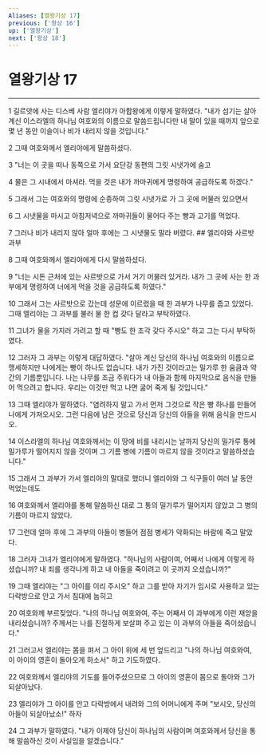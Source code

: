 ```yaml
---
Aliases: [열왕기상 17]
previous: ['왕상 16']
up: ['열왕기상']
next: ['왕상 18']
---
```

# 열왕기상 17

***


1 길르앗에 사는 디스베 사람 엘리야가 아합왕에게 이렇게 말하였다. "내가 섬기는 살아 계신 이스라엘의 하나님 여호와의 이름으로 말씀드립니다만 내 말이 있을 때까지 앞으로 몇 년 동안 이슬이나 비가 내리지 않을 것입니다." 

2 그때 여호와께서 엘리야에게 말씀하셨다. 

3 "너는 이 곳을 떠나 동쪽으로 가서 요단강 동편의 그릿 시냇가에 숨고 

4 물은 그 시내에서 마셔라. 먹을 것은 내가 까마귀에게 명령하여 공급하도록 하겠다." 

5 그래서 그는 여호와의 명령에 순종하여 그릿 시냇가로 가 그 곳에 머물러 있으면서 

6 그 시냇물을 마시고 아침저녁으로 까마귀들이 물어다 주는 빵과 고기를 먹었다. 

7 그러나 비가 내리지 않아 얼마 후에는 그 시냇물도 말라 버렸다. ## 엘리야와 사르밧 과부 

8 그때 여호와께서 엘리야에게 다시 말씀하셨다. 

9 "너는 시돈 근처에 있는 사르밧으로 가서 거기 머물러 있거라. 내가 그 곳에 사는 한 과부에게 명령하여 너에게 먹을 것을 공급하도록 하였다." 

10 그래서 그는 사르밧으로 갔는데 성문에 이르렀을 때 한 과부가 나무를 줍고 있었다. 그때 엘리야는 그 과부를 불러 물 한 컵 갖다 달라고 부탁하였다. 

11 그녀가 물을 가지러 가려고 할 때 "빵도 한 조각 갖다 주시오" 하고 그는 다시 부탁하였다. 

12 그러자 그 과부는 이렇게 대답하였다. "살아 계신 당신의 하나님 여호와의 이름으로 맹세하지만 나에게는 빵이 하나도 없습니다. 내가 가진 것이라고는 밀가루 한 움큼과 약간의 기름뿐입니다. 나는 나무를 조금 주워다가 내 아들과 함께 마지막으로 음식을 만들어 먹으려고 합니다. 우리는 이것만 먹고 나면 굶어 죽게 될 것입니다." 

13 그때 엘리야가 말하였다. "염려하지 말고 가서 먼저 그것으로 작은 빵 하나를 만들어 나에게 가져오시오. 그런 다음에 남은 것으로 당신과 당신의 아들을 위해 음식을 만드시오. 

14 이스라엘의 하나님 여호와께서는 이 땅에 비를 내리시는 날까지 당신의 밀가루 통에 밀가루가 떨어지지 않을 것이며 그 기름 병에 기름이 마르지 않을 것이라고 말씀하셨습니다." 

15 그래서 그 과부가 가서 엘리야의 말대로 했더니 엘리야와 그 식구들이 여러 날 동안 먹었는데도 

16 여호와께서 엘리야를 통해 말씀하신 대로 그 통의 밀가루가 떨어지지 않았고 그 병의 기름이 마르지 않았다. 

17 그런데 얼마 후에 그 과부의 아들이 병들어 점점 병세가 악화되는 바람에 죽고 말았다. 

18 그러자 그녀가 엘리야에게 말하였다. "하나님의 사람이여, 어째서 나에게 이렇게 하셨습니까? 내 죄를 생각나게 하고 내 아들을 죽이려고 이 곳까지 오셨습니까?" 

19 그때 엘리야는 "그 아이를 이리 주시오" 하고 그를 받아 자기가 임시로 사용하고 있는 다락방으로 안고 가서 침대에 눕히고 

20 여호와께 부르짖었다. "나의 하나님 여호와여, 주는 어째서 이 과부에게 이런 재앙을 내리셨습니까? 주께서는 나를 친절하게 보살펴 주고 있는 이 과부의 아들을 죽이셨습니다." 

21 그러고서 엘리야는 몸을 펴서 그 아이 위에 세 번 엎드리고 "나의 하나님 여호와여, 이 아이의 영혼이 돌아오게 하소서" 하고 기도하였다. 

22 여호와께서 엘리야의 기도를 들어주셨으므로 그 아이의 영혼이 몸으로 돌아와 그가 되살아났다. 

23 엘리야가 그 아이를 안고 다락방에서 내려와 그의 어머니에게 주며 "보시오, 당신의 아들이 되살아났소!" 하자 

24 그 과부가 말하였다. "내가 이제야 당신이 하나님의 사람이며 여호와께서 당신을 통해 말씀하신 것이 사실임을 알겠습니다."

